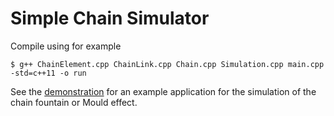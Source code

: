 
# Simple Chain Simulator

Compile using for example
   ```console
   $ g++ ChainElement.cpp ChainLink.cpp Chain.cpp Simulation.cpp main.cpp -std=c++11 -o run
   ```

See the [demonstration](https://youtu.be/O_HGXQ6sR9I) for an example application for the simulation of the chain fountain or Mould effect.
